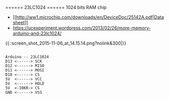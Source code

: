 ====== 23LC1024 ======
1024 bits RAM chip

* [[http://ww1.microchip.com/downloads/en/DeviceDoc/25142A.pdf|Datasheet]]
* https://ucexperiment.wordpress.com/2013/02/26/more-memory-arduino-and-23lc1024/

{{::screen_shot_2015-11-06_at_14.15.14.png?nolink&300|}}

<code>
Arduino -- 23LC1024
D13 <------> SCK
D12 <------> MISO
D11 <------> MOSI
D10 <------> CS
5V  <------> VCC
5V  <------> HOLD
5V  <-10KR-> CS
GND <------> VSS
</code>